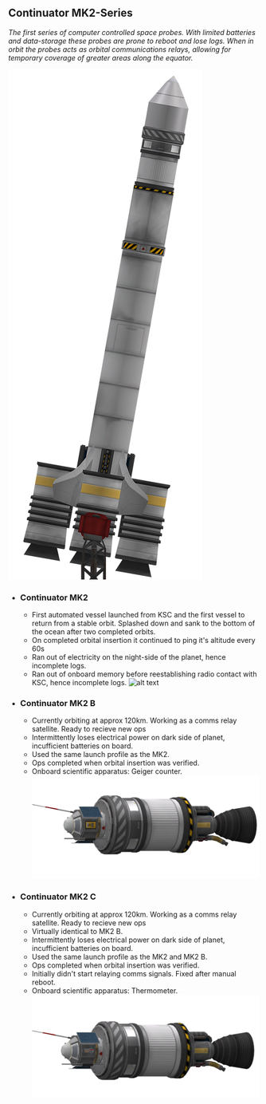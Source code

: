 ## Continuator MK2-Series
*The first series of computer controlled space probes. With limited batteries and data-storage these probes are prone to reboot and lose logs. When in orbit the probes acts as orbital communications relays, allowing for temporary coverage of greater areas along the equator.*

![alt text](https://raw.githubusercontent.com/adderost/kOS/master/Vessels/Continuator/Continuator-MK2-launcher.png "Continuator MK2 Launch Vehicle")

* ### Continuator MK2
  - First automated vessel launched from KSC and the first vessel to return from a stable orbit. Splashed down and sank to the bottom of the ocean after two completed orbits.
  - On completed orbital insertion it continued to ping it's altitude every 60s
  - Ran out of electricity on the night-side of the planet, hence incomplete logs.
  - Ran out of onboard memory before reestablishing radio contact with KSC, hence incomplete logs.
  ![alt text](https://raw.githubusercontent.com/adderost/kOS/master/Vessels/Continuator/MK2%20/Continuator-MK2.png "Continuator MK2")
  
* ### Continuator MK2 B
  - Currently orbiting at approx 120km. Working as a comms relay satellite. Ready to recieve new ops
  - Intermittently loses electrical power on dark side of planet, incufficient batteries on board.
  - Used the same launch profile as the MK2.
  - Ops completed when orbital insertion was verified.
  - Onboard scientific apparatus: Geiger counter.
  ![alt text](https://raw.githubusercontent.com/adderost/kOS/master/Vessels/Continuator/Mk2%20B/Continuator-MK2-B.png "Continuator MK2 B")

* ### Continuator MK2 C
  - Currently orbiting at approx 120km. Working as a comms relay satellite. Ready to recieve new ops
  - Virtually identical to MK2 B.
  - Intermittently loses electrical power on dark side of planet, incufficient batteries on board.
  - Used the same launch profile as the MK2 and MK2 B.
  - Ops completed when orbital insertion was verified.
  - Initially didn't start relaying comms signals. Fixed after manual reboot.
  - Onboard scientific apparatus: Thermometer.
  ![alt text](https://raw.githubusercontent.com/adderost/kOS/master/Vessels/Continuator/Mk2%20C/Continuator-MK2-C.png "Continuator MK2 C")

